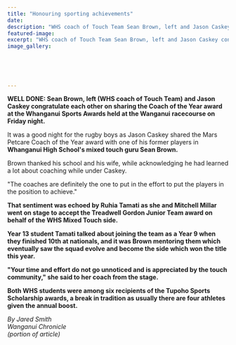 ```yaml
---
title: "Honouring sporting achievements"
date: 
description: "WHS coach of Touch Team Sean Brown, left and Jason Caskey congratulate each other on sharing the Coach of the Year award at the Whanganui Sports Awards held at the Wanganui racecourse on Friday night."
featured-image: 
excerpt: "WHS coach of Touch Team Sean Brown, left and Jason Caskey congratulate each other on sharing the Coach of the Year award at the Whanganui Sports Awards held at the Wanganui racecourse on Friday night."
image_gallery:
	
	
	
	
	
---
```


<p><strong>WELL DONE: Sean Brown,&nbsp;left (WHS coach of Touch Team) and Jason Caskey congratulate each other on sharing the Coach of the Year award at the Whanganui Sports Awards held at the Wanganui racecourse on Friday night.</strong></p>
<p>It was a good night for the rugby boys as Jason Caskey shared the Mars Petcare Coach of the Year award with one of his former players in <strong>Whanganui High School's mixed touch guru Sean Brown.</strong></p>
<p>Brown thanked his school and his wife, while acknowledging he had learned a lot about coaching while under Caskey.</p>
<p>"The coaches are definitely the one to put in the effort to put the players in the position to achieve."</p>
<p><strong>That sentiment was echoed by Ruhia Tamati as she and Mitchell Millar went on stage to accept the Treadwell Gordon Junior Team award on behalf of the WHS Mixed Touch side.</strong></p>
<p><strong>Year 13 student Tamati talked about joining the team as a Year 9 when they finished 10th at nationals, and it was Brown mentoring them which eventually saw the squad evolve and become the side which won the title this year.</strong></p>
<p><strong>"Your time and effort do not go unnoticed and is appreciated by the touch community," she said to her coach from the stage.</strong></p>
<p><strong>Both WHS students were among six recipients of the Tupoho Sports Scholarship awards, a break in tradition as usually there are four athletes given the annual boost.</strong></p>
<p><em>By Jared Smith</em><br /><em>Wanganui Chronicle<br />(portion of article)&nbsp;</em></p>


